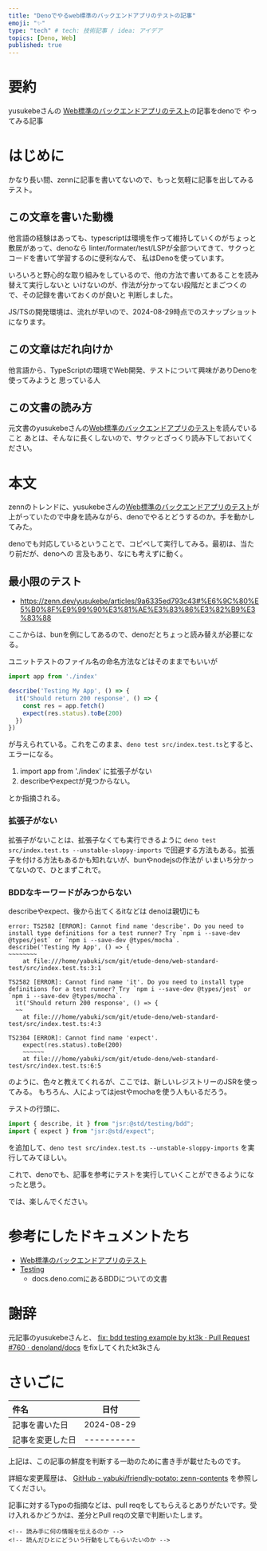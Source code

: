```yaml
---
title: "Denoでやるweb標準のバックエンドアプリのテストの記事"
emoji: "✨"
type: "tech" # tech: 技術記事 / idea: アイデア
topics: [Deno, Web]
published: true
---
```

# 要約

yusukebeさんの [Web標準のバックエンドアプリのテスト](https://zenn.dev/yusukebe/articles/9a6335ed793c43)の記事をdenoで
やってみる記事

# はじめに

かなり長い間、zennに記事を書いてないので、もっと気軽に記事を出してみるテスト。

## この文章を書いた動機

他言語の経験はあっても、typescriptは環境を作って維持していくのがちょっと敷居があって、denoなら
linter/formater/test/LSPが全部ついてきて、サクっとコードを書いて学習するのに便利なんで、
私はDenoを使っています。

いろいろと野心的な取り組みをしているので、他の方法で書いてあることを読み替えて実行しないと
いけないのが、作法が分かってない段階だとまごつくので、その記録を書いておくのが良いと
判断しました。

JS/TSの開発環境は、流れが早いので、2024-08-29時点でのスナップショットになります。

## この文章はだれ向けか

他言語から、TypeScriptの環境でWeb開発、テストについて興味がありDenoを使ってみようと
思っている人

## この文書の読み方

元文書のyusukebeさんの[Web標準のバックエンドアプリのテスト](https://zenn.dev/yusukebe/articles/9a6335ed793c43)を読んでいること
あとは、そんなに長くしないので、サクッとざっくり読み下しておいてください。

# 本文

zennのトレンドに、yusukebeさんの[Web標準のバックエンドアプリのテスト](https://zenn.dev/yusukebe/articles/9a6335ed793c43)が
上がっていたので中身を読みながら、denoでやるとどうするのか。手を動かしてみた。

denoでも対応しているということで、コピペして実行してみる。最初は、当たり前だが、denoへの
言及もあり、なにも考えずに動く。

## 最小限のテスト

- <https://zenn.dev/yusukebe/articles/9a6335ed793c43#%E6%9C%80%E5%B0%8F%E9%99%90%E3%81%AE%E3%83%86%E3%82%B9%E3%83%88>

ここからは、bunを例にしてあるので、denoだとちょっと読み替えが必要になる。

ユニットテストのファイル名の命名方法などはそのままでもいいが

```ts
import app from './index'

describe('Testing My App', () => {
  it('Should return 200 response', () => {
    const res = app.fetch()
    expect(res.status).toBe(200)
  })
})
```

が与えられている。これをこのまま、`deno test src/index.test.ts`とすると、エラーになる。

1. import app from './index' に拡張子がない
2. describeやexpectが見つからない。

とか指摘される。

### 拡張子がない

拡張子がないことは、拡張子なくても実行できるように
`deno test src/index.test.ts --unstable-sloppy-imports`
で回避する方法もある。拡張子を付ける方法もあるかも知れないが、bunやnodejsの作法が
いまいち分かってないので、ひとまずこれで。

### BDDなキーワードがみつからない

describeやexpect、後から出てくるitなどは denoは親切にも
```
error: TS2582 [ERROR]: Cannot find name 'describe'. Do you need to install type definitions for a test runner? Try `npm i --save-dev @types/jest` or `npm i --save-dev @types/mocha`.
describe('Testing My App', () => {
~~~~~~~~
    at file:///home/yabuki/scm/git/etude-deno/web-standard-test/src/index.test.ts:3:1

TS2582 [ERROR]: Cannot find name 'it'. Do you need to install type definitions for a test runner? Try `npm i --save-dev @types/jest` or `npm i --save-dev @types/mocha`.
  it('Should return 200 response', () => {
  ~~
    at file:///home/yabuki/scm/git/etude-deno/web-standard-test/src/index.test.ts:4:3

TS2304 [ERROR]: Cannot find name 'expect'.
    expect(res.status).toBe(200)
    ~~~~~~
    at file:///home/yabuki/scm/git/etude-deno/web-standard-test/src/index.test.ts:6:5
```

のように、色々と教えてくれるが、ここでは、新しいレジストリーのJSRを使ってみる。
もちろん、人によってはjestやmochaを使う人もいるだろう。

テストの行頭に、

```ts
import { describe, it } from "jsr:@std/testing/bdd";
import { expect } from "jsr:@std/expect";
```

を追加して、`deno test src/index.test.ts --unstable-sloppy-imports`
を実行してみてほしい。

これで、denoでも、記事を参考にテストを実行していくことができるようになったと思う。

では、楽しんでください。

# 参考にしたドキュメントたち

- [Web標準のバックエンドアプリのテスト](https://zenn.dev/yusukebe/articles/9a6335ed793c43)
- [Testing](https://docs.deno.com/runtime/fundamentals/testing/#behavior-driven-development)
    - docs.deno.comにあるBDDについての文書

# 謝辞

元記事のyusukebeさんと、
[fix: bdd testing example by kt3k · Pull Request #760 · denoland/docs](https://github.com/denoland/docs/pull/760)
をfixしてくれたkt3kさん

# さいごに

|     件名       |   日付   |
|:----           |:----:|
|記事を書いた日  |2024-08-29|
|記事を変更した日|----------|

上記は、この記事の鮮度を判断する一助のために書き手が載せたものです。

詳細な変更履歴は、 [GitHub - yabuki/friendly-potato: zenn-contents](https://github.com/yabuki/friendly-potato) を参照してください。

記事に対するTypoの指摘などは、pull reqをしてもらえるとありがたいです。受け入れるかどうかは、差分とPull reqの文章で判断いたします。

<!-- 文章の目的は何か -->
    <!-- 読み手に何の情報を伝えるのか -->
    <!-- 読んだひとにどういう行動をしてもらいたいのか -->
<!-- だれに向けての文章か -->
<!-- この文章の肝はどこか -->
